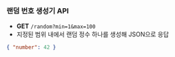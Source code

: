 ### 랜덤 번호 생성기 API

- **GET** `/random?min=1&max=100`
- 지정된 범위 내에서 랜덤 정수 하나를 생성해 JSON으로 응답

```json
{ "number": 42 }